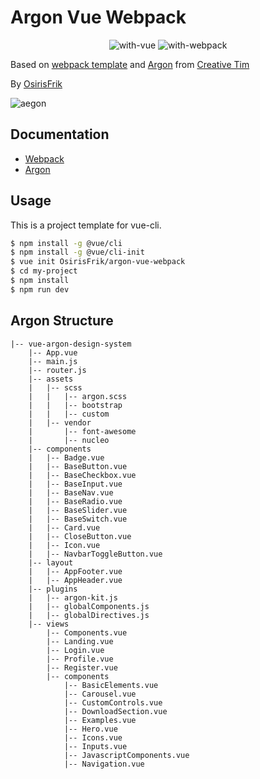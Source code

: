 # Argon Vue Webpack
<div align="center">

![with-vue](https://img.shields.io/badge/made%20with-vue.js-green.svg?longCache=true&style=for-the-badge&logo=vue.js)
![with-webpack](https://img.shields.io/badge/made%20with-webpack-blue.svg?longCache=true&style=for-the-badge&logo=webpack)

</div>

Based on [webpack template](https://github.com/vuejs-templates/webpack) and [Argon](https://github.com/creativetimofficial/vue-argon-design-system) from [Creative Tim](https://creative-tim.com)

By [OsirisFrik](https://github.com/OsirisFrik)

![aegon](https://s3.amazonaws.com/creativetim_bucket/products/92/original/opt_argon_vue_thumbnail.jpg?1534236902)

## Documentation
* [Webpack](http://vuejs-templates.github.io/webpack)
* [Argon](https://demos.creative-tim.com/argon-design-system)

## Usage
This is a project template for vue-cli.
```bash
$ npm install -g @vue/cli
$ npm install -g @vue/cli-init
$ vue init OsirisFrik/argon-vue-webpack
$ cd my-project
$ npm install
$ npm run dev
```

## Argon Structure
```
|-- vue-argon-design-system
    |-- App.vue
    |-- main.js
    |-- router.js
    |-- assets
    |   |-- scss
    |   |   |-- argon.scss
    |   |   |-- bootstrap
    |   |   |-- custom
    |   |-- vendor
    |       |-- font-awesome
    |       |-- nucleo
    |-- components
    |   |-- Badge.vue
    |   |-- BaseButton.vue
    |   |-- BaseCheckbox.vue
    |   |-- BaseInput.vue
    |   |-- BaseNav.vue
    |   |-- BaseRadio.vue
    |   |-- BaseSlider.vue
    |   |-- BaseSwitch.vue
    |   |-- Card.vue
    |   |-- CloseButton.vue
    |   |-- Icon.vue
    |   |-- NavbarToggleButton.vue
    |-- layout
    |   |-- AppFooter.vue
    |   |-- AppHeader.vue
    |-- plugins
    |   |-- argon-kit.js
    |   |-- globalComponents.js
    |   |-- globalDirectives.js
    |-- views
        |-- Components.vue
        |-- Landing.vue
        |-- Login.vue
        |-- Profile.vue
        |-- Register.vue
        |-- components
            |-- BasicElements.vue
            |-- Carousel.vue
            |-- CustomControls.vue
            |-- DownloadSection.vue
            |-- Examples.vue
            |-- Hero.vue
            |-- Icons.vue
            |-- Inputs.vue
            |-- JavascriptComponents.vue
            |-- Navigation.vue
```